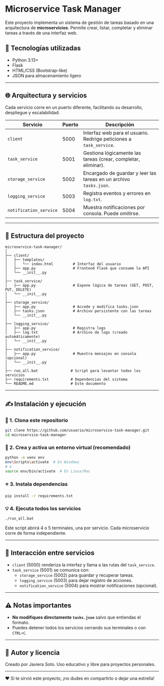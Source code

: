 # Microservice Task Manager

Este proyecto implementa un sistema de gestión de tareas basado en una arquitectura de **microservicios**. Permite crear, listar, completar y eliminar tareas a través de una interfaz web.

## 🚀 Tecnologías utilizadas
- Python 3.13+
- Flask
- HTML/CSS (Bootstrap-like)
- JSON para almacenamiento ligero

---

## 🌐 Arquitectura y servicios

Cada servicio corre en un puerto diferente, facilitando su desarrollo, despliegue y escalabilidad.

| Servicio               | Puerto | Descripción                                                                |
|------------------------|--------|-----------------------------------------------------------------------------|
| `client`               | 5000   | Interfaz web para el usuario. Redirige peticiones a `task_service`.        |
| `task_service`         | 5001   | Gestiona lógicamente las tareas (crear, completar, eliminar).              |
| `storage_service`      | 5002   | Encargado de guardar y leer las tareas en un archivo `tasks.json`.         |
| `logging_service`      | 5003   | Registra eventos y errores en `log.txt`.                                   |
| `notification_service` | 5004   | Muestra notificaciones por consola. Puede omitirse.                         |

---

## 📂 Estructura del proyecto

```
microservice-task-manager/
│
├── client/
│   ├── templates/
│   │   └── index.html         # Interfaz del usuario
│   ├── app.py                 # Frontend Flask que consume la API
│   └── __init__.py
│
├── task_service/
│   ├── app.py                 # Expone lógica de tareas (GET, POST, PUT, DELETE)
│   └── __init__.py
│
├── storage_service/
│   ├── app.py                 # Accede y modifica tasks.json
│   ├── tasks.json             # Archivo persistente con las tareas
│   └── __init__.py
│
├── logging_service/
│   ├── app.py                 # Registra logs
│   ├── log.txt                # Archivo de logs (creado automáticamente)
│   └── __init__.py
│
├── notification_service/
│   ├── app.py                 # Muestra mensajes en consola (opcional)
│   └── __init__.py
│
├── run_all.bat               # Script para levantar todos los servicios
├── requirements.txt          # Dependencias del sistema
└── README.md                 # Este documento
```

---

## ✍️ Instalación y ejecución

### 📆 1. Clona este repositorio
```bash
git clone https://github.com/usuario/microservice-task-manager.git
cd microservice-task-manager
```

### 🌟 2. Crea y activa un entorno virtual (recomendado)
```bash
python -m venv env
env\Scripts\activate  # En Windows
# o
source env/bin/activate  # En Linux/Mac
```

### ⭐ 3. Instala dependencias
```bash
pip install -r requirements.txt
```

### 💡 4. Ejecuta todos los servicios
```bash
./run_all.bat
```

Este script abrirá 4 o 5 terminales, una por servicio. Cada microservicio corre de forma independiente.

---

## 🔄 Interacción entre servicios

- `client` (5000) renderiza la interfaz y llama a las rutas del `task_service`.
- `task_service` (5001) se comunica con:
  - `storage_service` (5002) para guardar y recuperar tareas.
  - `logging_service` (5003) para dejar registro de acciones.
  - `notification_service` (5004) para mostrar notificaciones (opcional).

---

## ⚠️ Notas importantes
- **No modifiques directamente `tasks.json`** salvo que entiendas el formato.
- Puedes detener todos los servicios cerrando sus terminales o con `CTRL+C`.

---

## 📄 Autor y licencia

Creado por Javiera Soto. Uso educativo y libre para proyectos personales.

---

❤️ Si te sirvió este proyecto, ¡no dudes en compartirlo o dejar una estrella!